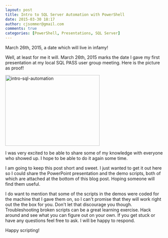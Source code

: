 ```yaml
---
layout: post
title: Intro to SQL Server Automation with PowerShell
date: 2015-03-30 18:17
author: cjsommer@gmail.com
comments: true
categories: [PowerShell, Presentations, SQL Server]
---
```

March 26th, 2015, a date which will live in infamy! 

Well, at least for me it will. March 26th, 2015 marks the date I gave my first presentation at my local SQL PASS user group meeting. Here is the picture as proof!

<a href="http://www.cjsommer.com/wp-content/uploads/2015/03/intro-sql-automation.jpg"><img src="http://www.cjsommer.com/wp-content/uploads/2015/03/intro-sql-automation-300x225.jpg" alt="intro-sql-automation" width="300" height="225" class="alignnone size-medium wp-image-78" /></a>

I was very excited to be able to share some of my knowledge with everyone who showed up. I hope to be able to do it again some time. 

I am going to keep this post short and sweet. I just wanted to get it out here so I could share the PowerPoint presentation and the demo scripts, both of which are attached at the bottom of this blog post. Hoping someone will find them useful.

I do want to mention that some of the scripts in the demos were coded for the machine that I gave them on, so I can't promise that they will work right out the the box for you. Don't let that discourage you though. Troubleshooting broken scripts can be a great learning exercise. Hack around and see what you can figure out on your own. If you get stuck or have any questions feel free to ask. I will be happy to respond.

Happy scripting!

